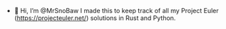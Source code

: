 - 👋 Hi, I’m @MrSnoBaw
I made this to keep track of all my Project Euler (https://projecteuler.net/) solutions in Rust and Python.
